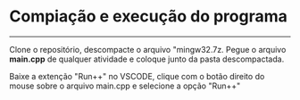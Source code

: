 <h1>Compiação e execução do programa</h1>
<hr>
<p>Clone o repositório, descompacte o arquivo "mingw32.7z. Pegue o arquivo <b>main.cpp</b> de qualquer atividade e coloque junto da pasta descompactada.</p>
<p>Baixe a extenção "Run++" no VSCODE, clique com o botão direito do mouse sobre o arquivo main.cpp e selecione a opção "Run++"</p>
